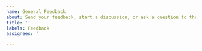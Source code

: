 ```yaml
---
name: General Feedback
about: Send your feedback, start a discussion, or ask a question to the developers.
title: ''
labels: Feedback
assignees: ''

---
```



